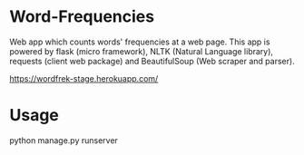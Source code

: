 # Word-Frequencies

Web app which counts words' frequencies at a web page. This app is powered by flask (micro framework), 
NLTK (Natural Language library), requests (client web package) and BeautifulSoup (Web scraper and parser).

https://wordfrek-stage.herokuapp.com/

# Usage
python manage.py runserver


